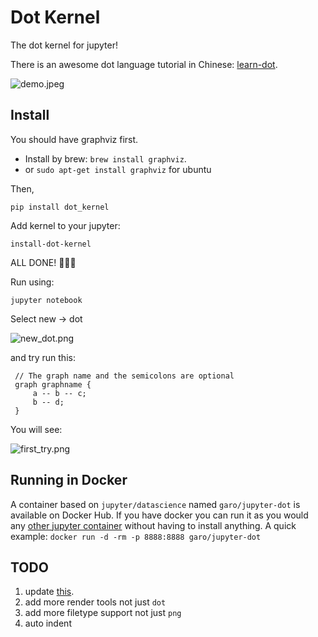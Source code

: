 # Dot Kernel

The dot kernel for jupyter!

There is an awesome dot language tutorial in Chinese: [learn-dot](https://github.com/laixintao/learn-dot).

![demo.jpeg](https://github.com/laixintao/jupyter-dot-kernel/raw/master/readme_assets/demo.jpeg)

## Install

You should have graphviz first. 
- Install by brew: `brew install graphviz`.
- or `sudo apt-get install graphviz` for ubuntu

Then,

```
pip install dot_kernel
```

Add kernel to your jupyter:

```
install-dot-kernel
```

ALL DONE! 🎉🎉🎉

Run using:

```
jupyter notebook
```

Select new -> dot

![new_dot.png](https://github.com/laixintao/jupyter-dot-kernel/raw/master/readme_assets/new_dot.png)

and try run this:

```
 // The graph name and the semicolons are optional
 graph graphname {
     a -- b -- c;
     b -- d;
 }
```

You will see:

![first_try.png](https://github.com/laixintao/jupyter-dot-kernel/raw/master/readme_assets/first_try.png)

## Running in Docker

A container based on `jupyter/datascience` named `garo/jupyter-dot` is available on Docker Hub.
If you have docker you can run it as you would any [other jupyter container](https://jupyter-docker-stacks.readthedocs.io/en/latest) without having to install anything.
A quick example: `docker run -d -rm -p 8888:8888 garo/jupyter-dot`


## TODO

1. update [this](https://github.com/jupyter/jupyter/wiki/Jupyter-kernels).
2. add more render tools not just `dot`
3. add more filetype support not just `png`
4. auto indent
